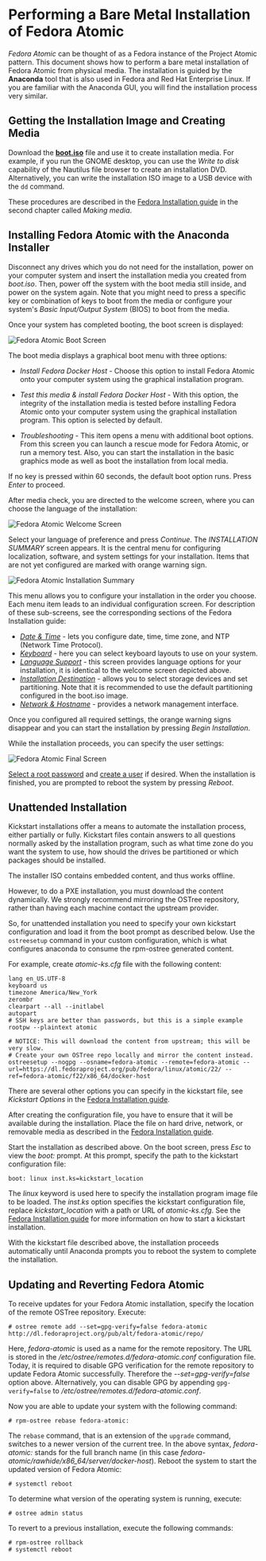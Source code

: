 Performing a Bare Metal Installation of Fedora Atomic 
=====================================================
*Fedora Atomic* can be thought of as a Fedora instance of the Project Atomic pattern. This document shows how to perform a bare metal installation of Fedora Atomic from physical media. The installation is guided by the **Anaconda** tool that is also used in Fedora and Red Hat Enterprise Linux. If you are familiar with the Anaconda GUI, you will find the installation process very similar.

## Getting the Installation Image and Creating Media

Download the [**boot.iso**](https://dl.fedoraproject.org/pub/alt/stage/22_Beta_RC3/Cloud_Atomic/x86_64/iso/Fedora-Cloud_Atomic-x86_64-22_Beta.iso) file and use it to create installation media. For example, if you run the GNOME desktop, you can use the *Write to disk* capability of the Nautilus file browser to create an installation DVD. Alternatively, you can write the installation ISO image to a USB device with the `dd` command.

These procedures are described in the [Fedora Installation guide](http://docs.fedoraproject.org/en-US/Fedora/20/html/Installation_Guide/sn-making-media.html) in the second chapter called *Making media*. 

## Installing Fedora Atomic with the Anaconda Installer

Disconnect any drives which you do not need for the installation, power on your computer system and insert the installation media you created from *boot.iso*. Then, power off the system with the boot media still inside, and power on the system again. Note that you might need to press a specific key or combination of keys to boot from the media or configure your system's *Basic Input/Output System* (BIOS) to boot from the media.

Once your system has completed booting, the boot screen is displayed: 

![Fedora Atomic Boot Screen](boot_screen1.png "Fedora Atomic Boot Screen")

The boot media displays a graphical boot menu with three options:

- *Install Fedora Docker Host* - Choose this option to install Fedora Atomic onto your computer system using the graphical installation program. 

- *Test this media & install Fedora Docker Host* -  With this option, the integrity of the installation media is tested before installing Fedora Atomic onto your computer system using the graphical installation program. This option is selected by default.

- *Troubleshooting* - This item opens a menu with additional boot options. From this screen you can launch a rescue mode for Fedora Atomic, or run a memory test. Also, you can start the installation in the basic graphics mode as well as boot the installation from local media.

If no key is pressed within 60 seconds, the default boot option runs. Press *Enter* to proceed. 

After media check, you are directed to the welcome screen, where you can choose the language of the installation:

![Fedora Atomic Welcome Screen](welcome_screen1.png "Fedora Atomic Welcome Screen")

Select your language of preference and press *Continue*. The *INSTALLATION SUMMARY* screen appears. It is the central menu for configuring localization, software, and system settings for your installation. Items that are not yet configured are marked with orange warning sign. 

![Fedora Atomic Installation Summary](installation_summary1.png "Fedora Atomic Installation Summary")

This menu allows you to configure your installation in the order you choose. Each menu item leads to an individual configuration screen. For description of these sub-screens, see the corresponding sections of the Fedora Installation guide:

- [*Date & Time*](http://docs.fedoraproject.org/en-US/Fedora/20/html/Installation_Guide/s1-timezone-x86.html) - lets you configure date, time, time zone, and NTP (Network Time Protocol).
- [*Keyboard*](http://docs.fedoraproject.org/en-US/Fedora/20/html/Installation_Guide/sn-keyboard-x86.html) - here you can select keyboard layouts to use on your system.  
- [*Language Support*](http://docs.fedoraproject.org/en-US/Fedora/20/html/Installation_Guide/language-support-x86.html) - this screen provides language options for your installation, it is identical to the welcome screen depicted above.
- [*Installation Destination*](http://docs.fedoraproject.org/en-US/Fedora/20/html/Installation_Guide/s1-diskpartsetup-x86.html) - allows you to select storage devices and set partitioning. Note that it is recommended to use the default partitioning configured in the boot.iso image.
- [*Network & Hostname*](http://docs.fedoraproject.org/en-US/Fedora/20/html/Installation_Guide/sn-Netconfig-x86.html) - provides a network management interface.

Once you configured all required settings, the orange warning signs disappear and you can start the installation by pressing *Begin Installation*.

While the installation proceeds, you can specify the user settings:

![Fedora Atomic Final Screen](final_screen1.png "Fedora Atomic Final Screen")

[Select a root password](http://docs.fedoraproject.org/en-US/Fedora/20/html/Installation_Guide/s1-progresshub-x86.html#sn-account_configuration-x86) and [create a user](http://docs.fedoraproject.org/en-US/Fedora/20/html/Installation_Guide/sn-firstboot-systemuser.html) if desired. When the installation is finished, you are prompted to reboot the system by pressing *Reboot*.

## Unattended Installation

Kickstart installations offer a means to automate the installation process, either partially or fully. Kickstart files contain answers to all questions normally asked by the installation program, such as what time zone do you want the system to use, how should the drives be partitioned or which packages should be installed. 

The installer ISO contains embedded content, and thus works offline.

However, to do a PXE installation, you must download the content
dynamically.  We strongly recommend mirroring the OSTree repository,
rather than having each machine contact the upstream provider.

So, for unattended installation you need to specify your own kickstart
configuration and load it from the boot prompt as described below. Use
the `ostreesetup` command in your custom configuration, which is what
configures anaconda to consume the rpm-ostree generated content.

For example, create *atomic-ks.cfg* file with the following content:

    lang en_US.UTF-8
    keyboard us
    timezone America/New_York
    zerombr
    clearpart --all --initlabel
    autopart
    # SSH keys are better than passwords, but this is a simple example
    rootpw --plaintext atomic

    # NOTICE: This will download the content from upstream; this will be very slow.
    # Create your own OSTree repo locally and mirror the content instead.
    ostreesetup --nogpg --osname=fedora-atomic --remote=fedora-atomic --url=https://dl.fedoraproject.org/pub/fedora/linux/atomic/22/ --ref=fedora-atomic/f22/x86_64/docker-host

There are several other options you can specify in the kickstart file, see *Kickstart Options* in the [Fedora Installation guide](http://docs.fedoraproject.org/en-US/Fedora/20/html/Installation_Guide/s1-kickstart2-options.html). 

After creating the configuration file, you have to ensure that it will be available during the installation. Place the file on hard drive, network, or removable media as described in the [Fedora Installation guide](http://docs.fedoraproject.org/en-US/Fedora/20/html/Installation_Guide/s1-kickstart2-putkickstarthere.html).

Start the installation as described above. On the boot screen, press *Esc* to view the *boot:* prompt. At this prompt, specify the path to the kickstart configuration file:

    boot: linux inst.ks=kickstart_location 

The *linux* keyword is used here to specify the installation program image file to be loaded. The *inst.ks* option specifies the kickstart configuration file, replace *kickstart_location* with a path or URL of *atomic-ks.cfg*. See the [Fedora Installation guide](http://docs.fedoraproject.org/en-US/Fedora/20/html/Installation_Guide/s1-kickstart2-startinginstall.html) for more information on how to start a kickstart installation.

With the kickstart file described above, the installation proceeds automatically until Anaconda prompts you to reboot the system to complete the installation. 

## Updating and Reverting Fedora Atomic

To receive updates for your Fedora Atomic installation, specify the location of the remote OSTree repository. Execute:

    # ostree remote add --set=gpg-verify=false fedora-atomic http://dl.fedoraproject.org/pub/alt/fedora-atomic/repo/

Here, *fedora-atomic* is used as a name for the remote repository. The URL is stored in the */etc/ostree/remotes.d/fedora-atomic.conf* configuration file. Today, it is required to disable GPG verification for the remote repository to update Fedora Atomic successfully. Therefore the *--set=gpg-verify=false* option above. Alternatively, you can disable GPG by appending `gpg-verify=false` to */etc/ostree/remotes.d/fedora-atomic.conf*.

Now you are able to update your system with the following command:

    # rpm-ostree rebase fedora-atomic:

The `rebase` command, that is an extension of the `upgrade` command, switches to a newer version of the current tree. In the above syntax, *fedora-atomic:* stands for the full branch name (in this case *fedora-atomic/rawhide/x86_64/server/docker-host*). Reboot the system to start the updated version of Fedora Atomic:
   
    # systemctl reboot

To determine what version of the operating system is running, execute:

    # ostree admin status

To revert to a previous installation, execute the following commands:

    # rpm-ostree rollback
    # systemctl reboot

<!---
## Uninstalling Fedora Atomic

To remove Fedora Atomic from your computer, you must remove its boot loader information from your master boot record (MBR) and remove any partitions that contain the operating system. Please do not forget to back up any data you want to keep before proceeding.

The removal process varies depending on whether Fedora Atomic is the only operating system installed, or whether the computer is configured to dual-boot Fedora Atomic and another operating system. Fedora Installation guide describes both the [stand-alone](http://docs.fedoraproject.org/en-US/Fedora/20/html/Installation_Guide/ch-x86-uninstall.html#sn-x86-uninstall-single) and [dual-boot](http://docs.fedoraproject.org/en-US/Fedora/20/html/Installation_Guide/sn-x86-uninstall-dual.html) case for Fedora, and these instructions are applicable to Fedora Atomic too.

-->
